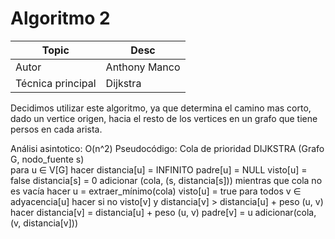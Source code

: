 # Algoritmo 2

Topic | Desc
-|-
Autor | Anthony Manco
Técnica principal | Dijkstra

Decidimos utilizar este algoritmo, ya que determina el camino mas corto, dado un vertice origen, hacia el resto de los vertices en un grafo que tiene persos en cada arista.

Análisi asintotico: O(n^2)
Pseudocódigo: Cola de prioridad
DIJKSTRA (Grafo G, nodo_fuente s)       
       para u ∈ V[G] hacer
           distancia[u] = INFINITO
           padre[u] = NULL
           visto[u] = false
       distancia[s] = 0
       adicionar (cola, (s, distancia[s]))
       mientras que cola no es vacía hacer
           u = extraer_mínimo(cola)
           visto[u] = true
           para todos v ∈ adyacencia[u] hacer
               si no visto[v] y distancia[v] > distancia[u] + peso (u, v) hacer
                   distancia[v] = distancia[u] + peso (u, v)
                   padre[v] = u
                   adicionar(cola,(v, distancia[v]))
